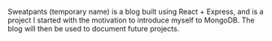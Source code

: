 Sweatpants (temporary name) is a blog built using React + Express, and is a project I started with the motivation to introduce myself to MongoDB. The blog will then be used to document future projects.
